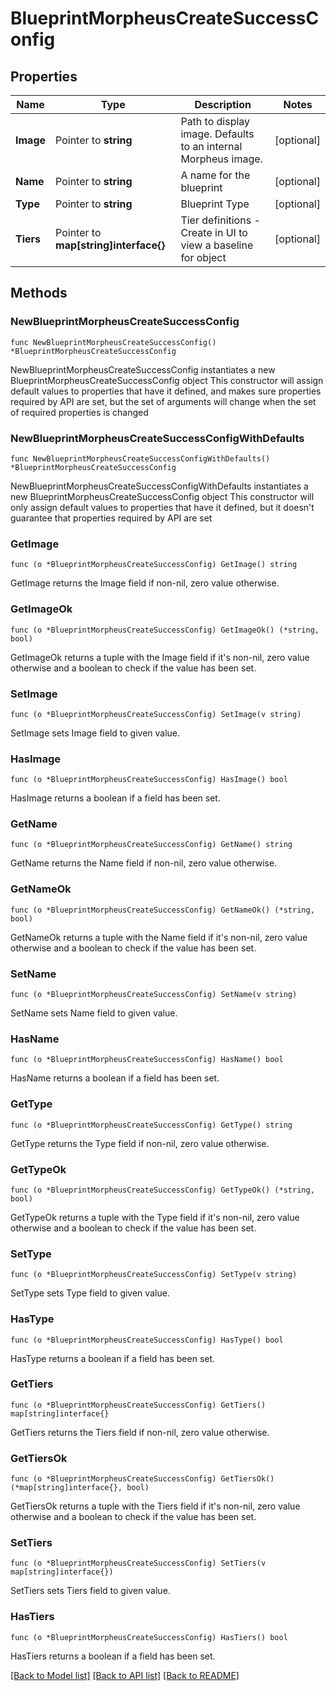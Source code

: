 # BlueprintMorpheusCreateSuccessConfig

## Properties

Name | Type | Description | Notes
------------ | ------------- | ------------- | -------------
**Image** | Pointer to **string** | Path to display image. Defaults to an internal Morpheus image. | [optional] 
**Name** | Pointer to **string** | A name for the blueprint | [optional] 
**Type** | Pointer to **string** | Blueprint Type | [optional] 
**Tiers** | Pointer to **map[string]interface{}** | Tier definitions - Create in UI to view a baseline for object | [optional] 

## Methods

### NewBlueprintMorpheusCreateSuccessConfig

`func NewBlueprintMorpheusCreateSuccessConfig() *BlueprintMorpheusCreateSuccessConfig`

NewBlueprintMorpheusCreateSuccessConfig instantiates a new BlueprintMorpheusCreateSuccessConfig object
This constructor will assign default values to properties that have it defined,
and makes sure properties required by API are set, but the set of arguments
will change when the set of required properties is changed

### NewBlueprintMorpheusCreateSuccessConfigWithDefaults

`func NewBlueprintMorpheusCreateSuccessConfigWithDefaults() *BlueprintMorpheusCreateSuccessConfig`

NewBlueprintMorpheusCreateSuccessConfigWithDefaults instantiates a new BlueprintMorpheusCreateSuccessConfig object
This constructor will only assign default values to properties that have it defined,
but it doesn't guarantee that properties required by API are set

### GetImage

`func (o *BlueprintMorpheusCreateSuccessConfig) GetImage() string`

GetImage returns the Image field if non-nil, zero value otherwise.

### GetImageOk

`func (o *BlueprintMorpheusCreateSuccessConfig) GetImageOk() (*string, bool)`

GetImageOk returns a tuple with the Image field if it's non-nil, zero value otherwise
and a boolean to check if the value has been set.

### SetImage

`func (o *BlueprintMorpheusCreateSuccessConfig) SetImage(v string)`

SetImage sets Image field to given value.

### HasImage

`func (o *BlueprintMorpheusCreateSuccessConfig) HasImage() bool`

HasImage returns a boolean if a field has been set.

### GetName

`func (o *BlueprintMorpheusCreateSuccessConfig) GetName() string`

GetName returns the Name field if non-nil, zero value otherwise.

### GetNameOk

`func (o *BlueprintMorpheusCreateSuccessConfig) GetNameOk() (*string, bool)`

GetNameOk returns a tuple with the Name field if it's non-nil, zero value otherwise
and a boolean to check if the value has been set.

### SetName

`func (o *BlueprintMorpheusCreateSuccessConfig) SetName(v string)`

SetName sets Name field to given value.

### HasName

`func (o *BlueprintMorpheusCreateSuccessConfig) HasName() bool`

HasName returns a boolean if a field has been set.

### GetType

`func (o *BlueprintMorpheusCreateSuccessConfig) GetType() string`

GetType returns the Type field if non-nil, zero value otherwise.

### GetTypeOk

`func (o *BlueprintMorpheusCreateSuccessConfig) GetTypeOk() (*string, bool)`

GetTypeOk returns a tuple with the Type field if it's non-nil, zero value otherwise
and a boolean to check if the value has been set.

### SetType

`func (o *BlueprintMorpheusCreateSuccessConfig) SetType(v string)`

SetType sets Type field to given value.

### HasType

`func (o *BlueprintMorpheusCreateSuccessConfig) HasType() bool`

HasType returns a boolean if a field has been set.

### GetTiers

`func (o *BlueprintMorpheusCreateSuccessConfig) GetTiers() map[string]interface{}`

GetTiers returns the Tiers field if non-nil, zero value otherwise.

### GetTiersOk

`func (o *BlueprintMorpheusCreateSuccessConfig) GetTiersOk() (*map[string]interface{}, bool)`

GetTiersOk returns a tuple with the Tiers field if it's non-nil, zero value otherwise
and a boolean to check if the value has been set.

### SetTiers

`func (o *BlueprintMorpheusCreateSuccessConfig) SetTiers(v map[string]interface{})`

SetTiers sets Tiers field to given value.

### HasTiers

`func (o *BlueprintMorpheusCreateSuccessConfig) HasTiers() bool`

HasTiers returns a boolean if a field has been set.


[[Back to Model list]](../README.md#documentation-for-models) [[Back to API list]](../README.md#documentation-for-api-endpoints) [[Back to README]](../README.md)


